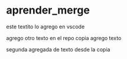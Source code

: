 # aprender_merge

este textito lo agrego en vscode


agrego otro texto en el repo copia
agrego texto

segunda agregada de texto desde la copia
